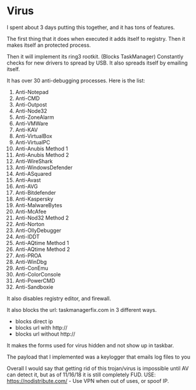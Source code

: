 # Virus
I spent about 3 days putting this together, and it has tons of features.

The first thing that it does when executed it adds itself to registry.
Then it makes itself an protected process.

Then it will implement its ring3 rootkit. (Blocks TaskManager)
Constantly checks for new drivers to spread by USB.
It also spreads itself by emailing itself.

It has over 30 anti-debugging processes.
Here is the list:
1.   Anti-Notepad
2.   Anti-CMD
3.   Anti-Outpost
4.   Anti-Node32
5.   Anti-ZoneAlarm
6.   Anti-VMWare
7.   Anti-KAV
8.   Anti-VirtualBox
9.   Anti-VirtualPC
10.  Anti-Anubis Method 1
11.  Anti-Anubis Method 2
12.  Anti-WireShark
13.  Anti-WindowsDefender
14.  Anti-ASquared
15.  Anti-Avast
16.  Anti-AVG
17.  Anti-Bitdefender
18.  Anti-Kaspersky
19.  Anti-MalwareBytes
20.  Anti-McAfee
21.  Anti-Nod32 Method 2
22.  Anti-Norton
23.  Anti-OllyDebugger
24.  Anti-IDDT
25.  Anti-AQtime Method 1
26.  Anti-AQtime Method 2
27.  Anti-PROA
28.  Anti-WinDbg
29.  Anti-ConEmu
30.  Anti-ColorConsole
31.  Anti-PowerCMD
32.  Anti-Sandboxie



It also disables registry editor, and firewall.

It also blocks the url: taskmanagerfix.com in 3 different ways. 
- blocks direct ip
- blocks url with http://
- blocks url without http://

It makes the forms used for virus hidden and not show up in taskbar.

The payload that I implemented was a keylogger that emails log files to you

Overall I would say that getting rid of this trojan/virus is impossible until AV can detect it, but as of 11/16/18 it is still completely FUD.
USE: https://nodistribute.com/ - Use VPN when out of uses, or spoof IP.
